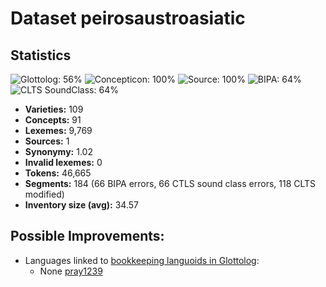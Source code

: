 # Dataset peirosaustroasiatic

## Statistics


![Glottolog: 56%](https://img.shields.io/badge/Glottolog-56%25-red.svg "Glottolog: 56%")
![Concepticon: 100%](https://img.shields.io/badge/Concepticon-100%25-brightgreen.svg "Concepticon: 100%")
![Source: 100%](https://img.shields.io/badge/Source-100%25-brightgreen.svg "Source: 100%")
![BIPA: 64%](https://img.shields.io/badge/BIPA-64%25-orange.svg "BIPA: 64%")
![CLTS SoundClass: 64%](https://img.shields.io/badge/CLTS%20SoundClass-64%25-orange.svg "CLTS SoundClass: 64%")

- **Varieties:** 109
- **Concepts:** 91
- **Lexemes:** 9,769
- **Sources:** 1
- **Synonymy:** 1.02
- **Invalid lexemes:** 0
- **Tokens:** 46,665
- **Segments:** 184 (66 BIPA errors, 66 CTLS sound class errors, 118 CLTS modified)
- **Inventory size (avg):** 34.57

## Possible Improvements:

- Languages linked to [bookkeeping languoids in Glottolog](http://glottolog.org/glottolog/glottologinformation#bookkeepinglanguoids):
  - None [pray1239](http://glottolog.org/resource/languoid/id/pray1239)

